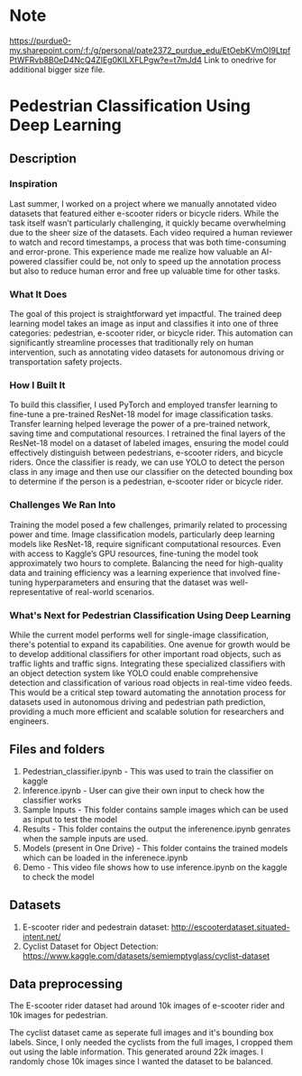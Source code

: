 # Note
https://purdue0-my.sharepoint.com/:f:/g/personal/pate2372_purdue_edu/EtOebKVmOI9LtpfPtWFRvb8B0eD4NcQ4ZlEg0KILXFLPgw?e=t7mJd4
Link to onedrive for additional bigger size file.

# Pedestrian Classification Using Deep Learning

## Description

### Inspiration

Last summer, I worked on a project where we manually annotated video datasets that featured either e-scooter riders or bicycle riders. While the task itself wasn’t particularly challenging, it quickly became overwhelming due to the sheer size of the datasets. Each video required a human reviewer to watch and record timestamps, a process that was both time-consuming and error-prone. This experience made me realize how valuable an AI-powered classifier could be, not only to speed up the annotation process but also to reduce human error and free up valuable time for other tasks.

### What It Does

The goal of this project is straightforward yet impactful. The trained deep learning model takes an image as input and classifies it into one of three categories: pedestrian, e-scooter rider, or bicycle rider. This automation can significantly streamline processes that traditionally rely on human intervention, such as annotating video datasets for autonomous driving or transportation safety projects.

### How I Built It

To build this classifier, I used PyTorch and employed transfer learning to fine-tune a pre-trained ResNet-18 model for image classification tasks. Transfer learning helped leverage the power of a pre-trained network, saving time and computational resources. I retrained the final layers of the ResNet-18 model on a dataset of labeled images, ensuring the model could effectively distinguish between pedestrians, e-scooter riders, and bicycle riders. Once the classifier is ready, we can use YOLO to detect the person class in any image and then use our classifier on the detected bounding box to determine if the person is a pedestrian, e-scooter rider or bicycle rider.

### Challenges We Ran Into

Training the model posed a few challenges, primarily related to processing power and time. Image classification models, particularly deep learning models like ResNet-18, require significant computational resources. Even with access to Kaggle’s GPU resources, fine-tuning the model took approximately two hours to complete. Balancing the need for high-quality data and training efficiency was a learning experience that involved fine-tuning hyperparameters and ensuring that the dataset was well-representative of real-world scenarios.

### What's Next for Pedestrian Classification Using Deep Learning

While the current model performs well for single-image classification, there's potential to expand its capabilities. One avenue for growth would be to develop additional classifiers for other important road objects, such as traffic lights and traffic signs. Integrating these specialized classifiers with an object detection system like YOLO could enable comprehensive detection and classification of various road objects in real-time video feeds. This would be a critical step toward automating the annotation process for datasets used in autonomous driving and pedestrian path prediction, providing a much more efficient and scalable solution for researchers and engineers.

## Files and folders

1. Pedestrian_classifier.ipynb - This was used to train the classifier on kaggle
2. Inference.ipynb - User can give their own input to check how the classifier works
3. Sample Inputs - This folder contains sample images which can be used as input to test the model
4. Results - This folder contains the output the inferenence.ipynb genrates when the sample inputs are used.
5. Models (present in One Drive) - This folder contains the trained models which can be loaded in the inferenece.ipynb
6. Demo - This video file shows how to use inference.ipynb on the kaggle to check the model

## Datasets

1. E-scooter rider and pedestrain dataset: http://escooterdataset.situated-intent.net/
2. Cyclist Dataset for Object Detection: https://www.kaggle.com/datasets/semiemptyglass/cyclist-dataset

## Data preprocessing
The E-scooter rider dataset had around 10k images of e-scooter rider and 10k images for pedestrian.

The cyclist dataset came as seperate full images and it's bounding box labels. Since, I only needed the cyclists from the full images, I cropped them out using the lable information. This generated around 22k images. I randomly chose 10k images since I wanted the dataset to be balanced.


